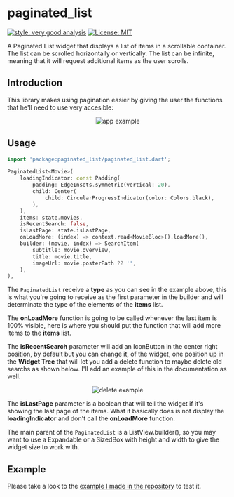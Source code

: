 # paginated_list

[![style: very good analysis][very_good_analysis_badge]][very_good_analysis_link]
[![License: MIT][license_badge]][license_link]

A Paginated List widget that displays a list of items in a scrollable container. The list can be scrolled horizontally or vertically. The list can be infinite, meaning that it will request additional items as the user scrolls.

## Introduction

This library makes using pagination easier by giving the user the functions  that he'll need to use very accesible:

<div align="center">

![app example](https://media0.giphy.com/media/xlB7llIT0g76jaOlQ5/giphy.gif?cid=790b7611447c0f905c0babebd5cd6e33597c380c65f9d100&rid=giphy.gif&ct=g)  
</div>

## Usage
```dart
import 'package:paginated_list/paginated_list.dart';
```
```dart
PaginatedList<Movie>(
    loadingIndicator: const Padding(
        padding: EdgeInsets.symmetric(vertical: 20),
        child: Center(
            child: CircularProgressIndicator(color: Colors.black),
        ),
    ),
    items: state.movies,
    isRecentSearch: false,
    isLastPage: state.isLastPage,
    onLoadMore: (index) => context.read<MovieBloc>().loadMore(),
    builder: (movie, index) => SearchItem(
        subtitle: movie.overview,
        title: movie.title,
        imageUrl: movie.posterPath ?? '',
    ),
),
```
The `PaginatedList` receive a **type** as you can see in the example above, this is what you're going to receive as the first parameter in the builder and will determinate the type of the elements of the **items** list. 

The **onLoadMore** function is going to be called whenever the last item is 100% visible, here is where you should put the function that will add more items to the **items** list.

The **isRecentSearch** parameter will add an IconButton in the center right position, by default but you can change it, of the widget, one position up in the **Widget Tree** that will let you add a delete function to maybe delete old searchs as shown below. I'll add an example of this in the documentation as well.


<div align="center">

![delete example](https://media4.giphy.com/media/UeRRHfen0P7b8pbFGA/giphy.gif?cid=790b76116629751d132015f39b08dd4397322d0b5dc2494e&rid=giphy.gif&ct=g)  
</div>

The **isLastPage** parameter is a boolean that will tell the widget if it's showing the last page of the items. What it basically does is not display the **loadingIndicator** and don't call the **onLoadMore** function.

The main parent of the `PaginatedList` is a ListView.builder(), so you may want to use a Expandable or a SizedBox with height and width to give the widget size to work with.

## Example

Please take a look to the [example I made in the repository](https://github.com/NazarenoCavazzon/flutter_paginated_list/tree/main/example) to test it.


[license_badge]: https://img.shields.io/badge/license-MIT-blue.svg
[license_link]: https://opensource.org/licenses/MIT
[very_good_analysis_badge]: https://img.shields.io/badge/style-very_good_analysis-B22C89.svg
[very_good_analysis_link]: https://pub.dev/packages/very_good_analysis
